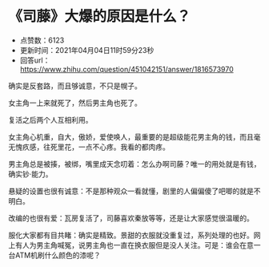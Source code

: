 # 《司藤》大爆的原因是什么？
- 点赞数：6123
- 更新时间：2021年04月04日11时59分23秒
- 回答url：https://www.zhihu.com/question/451042151/answer/1816573970
<body>
 <p data-pid="HXqGB3Of">确实是反套路，而且够诚意，不只是幌子。</p>
 <p data-pid="-P9-59OC">女主角一上来就死了，然后男主角也死了。</p>
 <p data-pid="Sz-hapJP">复活之后两个人互相利用。</p>
 <p data-pid="XlguQeur">女主角心机重，自大，傲娇，爱使唤人，最重要的是超级能花男主角的钱，而且毫无愧疚感，往死里花，一点不心疼。我看的都肉疼。</p>
 <p data-pid="lvjIQy1I">男主角总是被揍，被绑，嘴里成天念叨着：怎么办啊司藤？唯一的用处就是有钱，确实钞·能力。</p>
 <p data-pid="XDz-BEwx">悬疑的设置也很有诚意：不是那种观众一看就懂，剧里的人偏偏傻了吧唧的就是不明白。</p>
 <p data-pid="1_qdbhKS">改编的也很有爱：瓦房复活了，司藤喜欢秦放等等，还是让大家感觉很温暖的。</p>
 <p data-pid="dGrl1OnP">服化大家都有目共睹：确实是精致。景甜的衣服就没重复过，系列处理的也好。网上有人为男主角喊冤，说男主角也一直在换衣服但是没人关注。可是：谁会在意一台ATM机刷什么颜色的漆呢？</p>
 <p></p>
</body>
